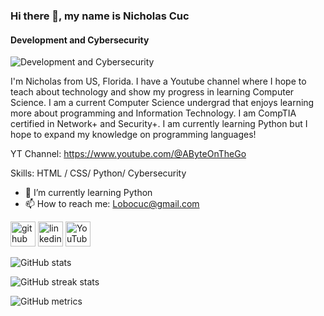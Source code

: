 ### Hi there 👋, my name is Nicholas Cuc
#### Development and Cybersecurity
![Development and Cybersecurity](https://yt3.googleusercontent.com/Vt_zdE3EYubetz8XPKx-PArjNIoR7RSptABf-vBtz1vTGAGJHtkRpl-VoPtj5p4jYCzfPnIf=w2120-fcrop64=1,00005a57ffffa5a8-k-c0xffffffff-no-nd-rj)

I'm Nicholas from US, Florida. I have a Youtube channel where I hope to teach about technology and show my progress in learning Computer Science. I am a current Computer Science undergrad that enjoys learning more about programming and Information Technology. I am CompTIA certified  in Network+ and Security+. I am currently learning Python but I hope to expand my knowledge on programming languages!

YT Channel: https://www.youtube.com/@AByteOnTheGo

Skills: HTML / CSS/ Python/ Cybersecurity

- 🌱 I’m currently learning Python 
- 📫 How to reach me: Lobocuc@gmail.com  


[<img src='https://cdn.jsdelivr.net/npm/simple-icons@3.0.1/icons/github.svg' alt='github' height='40'>](https://github.com/Nicholas-Cuc)  [<img src='https://cdn.jsdelivr.net/npm/simple-icons@3.0.1/icons/linkedin.svg' alt='linkedin' height='40'>](https://www.linkedin.com/in/nicholas-cuc-7910812b7/)  [<img src='https://cdn.jsdelivr.net/npm/simple-icons@3.0.1/icons/youtube.svg' alt='YouTube' height='40'>](https://www.youtube.com/channel/https://www.youtube.com/@AByteOnTheGo)  

![GitHub stats](https://github-readme-stats.vercel.app/api?username=Nicholas-Cuc&show_icons=true)  

![GitHub streak stats](https://streak-stats.demolab.com/?user=Nicholas-Cuc)

![GitHub metrics](https://metrics.lecoq.io/Nicholas-Cuc)  
  
